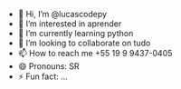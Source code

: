 - 👋 Hi, I’m @lucascodepy
- 👀 I’m interested in aprender
- 🌱 I’m currently learning python
- 💞️ I’m looking to collaborate on tudo
- 📫 How to reach me +55 19 9 9437-0405
- 😄 Pronouns: SR
- ⚡ Fun fact: ...

<!---
lucascodepy/lucascodepy is a ✨ special ✨ repository because its `README.md` (this file) appears on your GitHub profile.
You can click the Preview link to take a look at your changes.
--->
